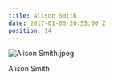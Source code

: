 ```yaml
---
title: Alison Smith
date: 2017-01-06 20:55:00 Z
position: 14
---
```


![Alison Smith.jpeg](/uploads/Alison%20Smith.jpeg)

Alison Smith